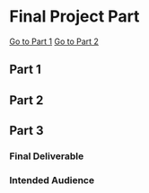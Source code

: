 # Final Project Part 
[Go to Part 1](final_project_AnumMalik.md)
[Go to Part 2](final_project_AnumMalik2.md)

## Part 1

## Part 2

## Part 3
### Final Deliverable 

### Intended Audience


